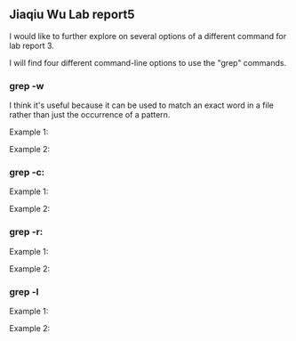 ## Jiaqiu Wu Lab report5

I would like to further explore on several options of a different command for lab report 3.

I will find four different command-line options to use the "grep" commands.

### grep -w

I think it's useful because it can be used to match an exact word in a file rather than just the occurrence of a pattern.

Example 1:


Example 2:


### grep -c:

Example 1:

Example 2:

### grep -r:

Example 1:

Example 2:

### grep -l

Example 1:

Example 2:
